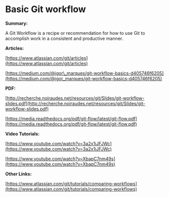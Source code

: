 # Basic Git workflow

**Summary:**

A Git Workflow is a recipe or recommendation for how to use Git to accomplish work in a consistent and productive manner.

**Articles:**

[https://www.atlassian.com/git/articles](https://www.atlassian.com/git/articles)

[https://medium.com/@igor\_marques/git-workflow-basics-d405746f6205](https://medium.com/@igor_marques/git-workflow-basics-d405746f6205)

**PDF:**

[http://recherche.noiraudes.net/resources/git/Slides/git-workflow-slides.pdf](http://recherche.noiraudes.net/resources/git/Slides/git-workflow-slides.pdf)

[https://media.readthedocs.org/pdf/git-flow/latest/git-flow.pdf](https://media.readthedocs.org/pdf/git-flow/latest/git-flow.pdf)

**Video Tutorials:**

[https://www.youtube.com/watch?v=3a2x1iJFJWc](https://www.youtube.com/watch?v=3a2x1iJFJWc)

[https://www.youtube.com/watch?v=XbapC7nm49s](https://www.youtube.com/watch?v=XbapC7nm49s)

**Other Links:**

[https://www.atlassian.com/git/tutorials/comparing-workflows](https://www.atlassian.com/git/tutorials/comparing-workflows)